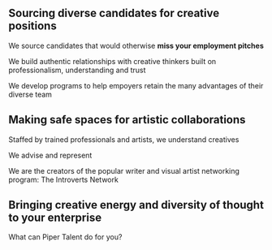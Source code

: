 ## Sourcing diverse candidates for creative positions 

We source candidates that would otherwise **miss your employment pitches**

We build authentic relationships with creative thinkers built on professionalism, understanding and trust

We develop programs to help empoyers retain the many advantages of their diverse team 

## Making safe spaces for artistic collaborations 

Staffed by trained professionals and artists, we understand creatives

We advise and represent  

We are the creators of the popular writer and visual artist networking program: The Introverts Network 

## Bringing creative energy and diversity of thought to your enterprise

What can Piper Talent do for you?
